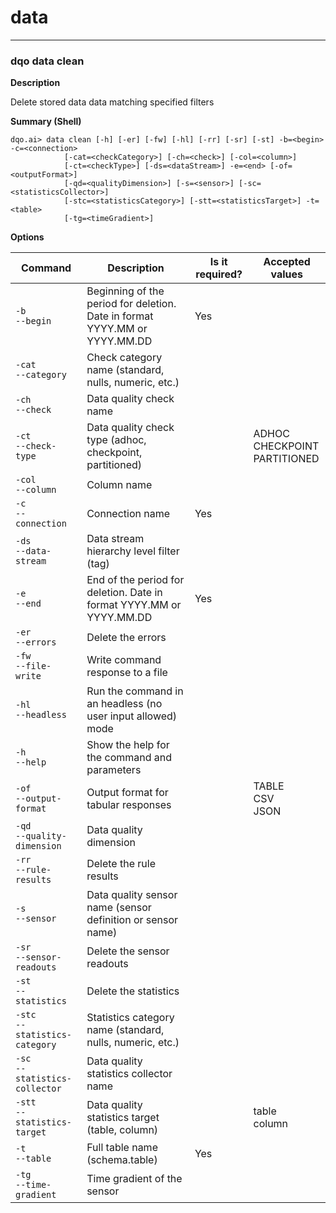 # data

___
### **dqo data clean**

**Description**

Delete stored data data matching specified filters


**Summary (Shell)**
```
dqo.ai> data clean [-h] [-er] [-fw] [-hl] [-rr] [-sr] [-st] -b=<begin> -c=<connection>
            [-cat=<checkCategory>] [-ch=<check>] [-col=<column>]
            [-ct=<checkType>] [-ds=<dataStream>] -e=<end> [-of=<outputFormat>]
            [-qd=<qualityDimension>] [-s=<sensor>] [-sc=<statisticsCollector>]
            [-stc=<statisticsCategory>] [-stt=<statisticsTarget>] -t=<table>
            [-tg=<timeGradient>]

```

**Options**  
  
| Command | Description | Is it required? | Accepted values |
|---------|-------------|-----------------|-----------------|
|`-b`<br/>`--begin`<br/>|Beginning of the period for deletion. Date in format YYYY.MM or YYYY.MM.DD|Yes||
|`-cat`<br/>`--category`<br/>|Check category name (standard, nulls, numeric, etc.)| ||
|`-ch`<br/>`--check`<br/>|Data quality check name| ||
|`-ct`<br/>`--check-type`<br/>|Data quality check type (adhoc, checkpoint, partitioned)| |ADHOC<br/>CHECKPOINT<br/>PARTITIONED<br/>|
|`-col`<br/>`--column`<br/>|Column name| ||
|`-c`<br/>`--connection`<br/>|Connection name|Yes||
|`-ds`<br/>`--data-stream`<br/>|Data stream hierarchy level filter (tag)| ||
|`-e`<br/>`--end`<br/>|End of the period for deletion. Date in format YYYY.MM or YYYY.MM.DD|Yes||
|`-er`<br/>`--errors`<br/>|Delete the errors| ||
|`-fw`<br/>`--file-write`<br/>|Write command response to a file| ||
|`-hl`<br/>`--headless`<br/>|Run the command in an headless (no user input allowed) mode| ||
|`-h`<br/>`--help`<br/>|Show the help for the command and parameters| ||
|`-of`<br/>`--output-format`<br/>|Output format for tabular responses| |TABLE<br/>CSV<br/>JSON<br/>|
|`-qd`<br/>`--quality-dimension`<br/>|Data quality dimension| ||
|`-rr`<br/>`--rule-results`<br/>|Delete the rule results| ||
|`-s`<br/>`--sensor`<br/>|Data quality sensor name (sensor definition or sensor name)| ||
|`-sr`<br/>`--sensor-readouts`<br/>|Delete the sensor readouts| ||
|`-st`<br/>`--statistics`<br/>|Delete the statistics| ||
|`-stc`<br/>`--statistics-category`<br/>|Statistics category name (standard, nulls, numeric, etc.)| ||
|`-sc`<br/>`--statistics-collector`<br/>|Data quality statistics collector name| ||
|`-stt`<br/>`--statistics-target`<br/>|Data quality statistics target (table, column)| |table<br/>column<br/>|
|`-t`<br/>`--table`<br/>|Full table name (schema.table)|Yes||
|`-tg`<br/>`--time-gradient`<br/>|Time gradient of the sensor| ||



